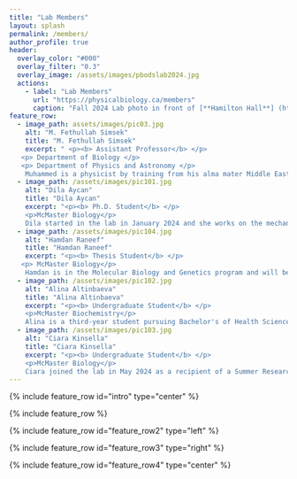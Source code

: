```yaml
---
title: "Lab Members"
layout: splash
permalink: /members/
author_profile: true
header:
  overlay_color: "#000"
  overlay_filter: "0.3"
  overlay_image: /assets/images/pbodslab2024.jpg
  actions:
    - label: "Lab Members"
      url: "https://physicalbiology.ca/members"
      caption: "Fall 2024 Lab photo in front of [**Hamilton Hall**] (https://facilities.mcmaster.ca/building/hamilton-hall/)"
feature_row:
  - image_path: assets/images/pic03.jpg
    alt: "M. Fethullah Simsek"
    title: "M. Fethullah Simsek"
    excerpt: " <p><b> Assistant Professor</b> </p>
   <p> Department of Biology </p>
   <p> Department of Physics and Astronomy </p>
    Muhammed is a physicist by training from his alma mater Middle East Technical University in Ankara, Turkey. He holds a Ph.D. from Physics Department of University at Buffalo (cell membrane biophysics) and did postdoctoral research at Albert Einstein College of Medicine in Bronx, NY and Cincinnati Children's Hospital (developmental systems biology) before joining McMaster University."
  - image_path: /assets/images/pic101.jpg
    alt: "Dila Aycan"
    title: "Dila Aycan"
    excerpt: "<p><b> Ph.D. Student</b> </p>
    <p>McMaster Biology</p>
    Dila started in the lab in January 2024 and she works on the mechanisms of regulation of the Fgf signalling gradient. Dila graduated from U of T in 2019 and did her Master's in the Univ of Ottawa. After her MSc, Dila worked as a Research Assistant at BlueRock Therapeutics in Cambridge, MA and as a Science Editor at Xtalks in Toronto, ON."
  - image_path: /assets/images/pic104.jpg
    alt: "Hamdan Raneef"
    title: "Hamdan Raneef"
    excerpt: "<p><b> Thesis Student</b> </p>
   <p> McMaster Biology</p>
    Hamdan is in the Molecular Biology and Genetics program and will be starting his thesis research in September 2024 investigating regulations of the ERK pathway in developing embryo. He aims to pursue a career in molecular biology/biomedical research. Outside of academics, Hamdan is an avid soccer fan, enjoys volunteering at the community center and food bank, and loves traveling."
  - image_path: /assets/images/pic102.jpg
    alt: "Alina Altinbaeva"
    title: "Alina Altinbaeva"
    excerpt: "<p><b> Undergraduate Student</b> </p>
    <p>McMaster Biochemistry</p>
    Alina is a third-year student pursuing Bachelor's of Health Sciences in Biomedical Discovery and Commercialization. She joined pBODS lab in May 2024 through the McMaster O.U.R. Summer Research Experience Award. Her current research is building on pharmaceutical recovery of somite segmentation with various drugs."
  - image_path: /assets/images/pic103.jpg
    alt: "Ciara Kinsella"
    title: "Ciara Kinsella"
    excerpt: "<p><b> Undergraduate Student</b> </p>
    <p>McMaster Biology</p>
    Ciara joined the lab in May 2024 as a recipient of a Summer Research Experience Award. She has loved science since she was a kid and is thrilled to be working on a project exploring the use of pulsate drug treatments to recover somites in clock-mutant embryos. She aims to pursue graduate studies in Molecular Biology and Genetics, and have a career in research."   
---
```


{% include feature_row id="intro" type="center" %}

{% include feature_row %}

{% include feature_row id="feature_row2" type="left" %}

{% include feature_row id="feature_row3" type="right" %}

{% include feature_row id="feature_row4" type="center" %}
